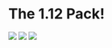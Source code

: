 # The 1.12 Pack!
![](https://img.shields.io/github/release/Pxrple/the112pack.svg) ![](https://img.shields.io/github/downloads/:Pxrple/:the112pack/:0/total.svg) [![](https://img.shields.io/github/repo-size/Pxrple/the112pack.svg)](https://github.com/Pxrple/the112pack/blob/master/README.md)
